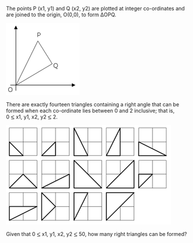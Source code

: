   <p>The points P (x1, y1) and Q (x2, y2) are plotted at integer co-ordinates and are joined to the origin, O(0,0), to form &Delta;OPQ.</p>      <img src="project/images/p_091_1.gif" alt="" /><br />      <p>There are exactly fourteen triangles containing a right angle that can be formed when each co-ordinate lies between 0 and 2 inclusive; that is,<br />0 <img src='images/symbol_le.gif' width='10' height='12' alt='&le;' border='0' style='vertical-align:middle;' /> x1, y1, x2, y2 <img src='images/symbol_le.gif' width='10' height='12' alt='&le;' border='0' style='vertical-align:middle;' /> 2.</p>      <img src="project/images/p_091_2.gif" alt="" /><br />      <p>Given that 0 <img src='images/symbol_le.gif' width='10' height='12' alt='&le;' border='0' style='vertical-align:middle;' /> x1, y1, x2, y2 <img src='images/symbol_le.gif' width='10' height='12' alt='&le;' border='0' style='vertical-align:middle;' /> 50, how many right triangles can be formed?</p>  